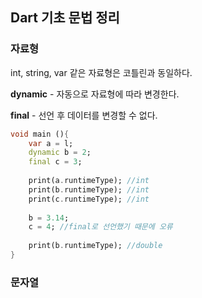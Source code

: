 ## Dart 기초 문법 정리

### 자료형

int, string, var  같은 자료형은 코틀린과 동일하다.

**dynamic** - 자동으로 자료형에 따라 변경한다.

**final** - 선언 후 데이터를 변경할 수 없다.

```dart
void main (){
	var a = l;
	dynamic b = 2;
	final c = 3;
	
	print(a.runtimeType); //int
	print(b.runtimeType); //int
	print(c.runtimeType); //int
	
	b = 3.14;
	c = 4; //final로 선언했기 때문에 오류
	
	print(b.runtimeType); //double
}
```

### 문자열


